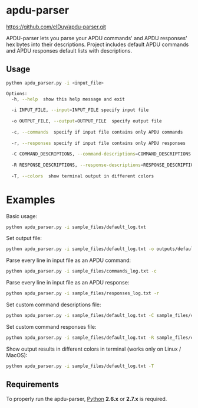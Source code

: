 # apdu-parser

https://github.com/eIDuy/apdu-parser.git

APDU-parser lets you parse your APDU commands' and APDU responses' hex bytes into their descriptions.
Project includes default APDU commands and APDU responses default lists with descriptions.

## Usage

```sh
python apdu_parser.py -i <input_file>

Options:
  -h, --help  show this help message and exit
  
  -i INPUT_FILE, --input=INPUT_FILE specify input file
  
  -o OUTPUT_FILE, --output=OUTPUT_FILE  specify output file
  
  -c, --commands  specify if input file contains only APDU commands
  
  -r, --responses specify if input file contains only APDU responses
  
  -C COMMAND_DESCRIPTIONS, --command-descriptions=COMMAND_DESCRIPTIONS  specify custom command descriptions file
  
  -R RESPONSE_DESCRIPTIONS, --response-descriptions=RESPONSE_DESCRIPTIONS specify custom response descriptions file
  
  -T, --colors	show terminal output in different colors
```
  
# Examples

Basic usage:

```sh
python apdu_parser.py -i sample_files/default_log.txt
```

Set output file:

```sh
python apdu_parser.py -i sample_files/default_log.txt -o outputs/default_log_output.txt
```

Parse every line in input file as an APDU command:

```sh
python apdu_parser.py -i sample_files/commands_log.txt -c
```

Parse every line in input file as an APDU response:

```sh
python apdu_parser.py -i sample_files/responses_log.txt -r
```

Set custom command descriptions file:

```sh
python apdu_parser.py -i sample_files/default_log.txt -C sample_files/custom_command_descriptions.txt
```

Set custom command responses file:

```sh
python apdu_parser.py -i sample_files/default_log.txt -R sample_files/custom_responses_descriptions.txt
```

Show output results in different colors in terminal (works only on Linux / MacOS):

```sh
python apdu_parser.py -i sample_files/default_log.txt -T
```

## Requirements

To properly run the apdu-parser, [Python](http://www.python.org/download/) **2.6.x** or **2.7.x** is required.